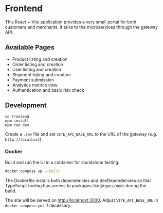 # Frontend

This React + Vite application provides a very small portal for both customers and merchants.  It talks to the microservices through the gateway API.

## Available Pages

- Product listing and creation
- Order listing and creation
- User listing and creation
- Shipment listing and creation
- Payment submission
- Analytics metrics view
- Authentication and basic risk check

## Development

```
cd frontend
npm install
npm run dev
```

Create a `.env` file and set `VITE_API_BASE_URL` to the URL of the gateway (e.g. `http://localhost`).

### Docker

Build and run the UI in a container for standalone testing:

```bash
docker compose up --build
```

The Dockerfile installs both dependencies and devDependencies so that
TypeScript tooling has access to packages like `@types/node` during the build.

The site will be served on [http://localhost:3000](http://localhost:3000). Adjust `VITE_API_BASE_URL` in `docker-compose.yml` if necessary.
